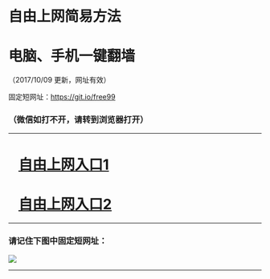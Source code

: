 ﻿# 自由上网简易方法

# 电脑、手机一键翻墙

（2017/10/09 更新，网址有效）

固定短网址：https://git.io/free99

### （微信如打不开，请转到浏览器打开）


***





# &nbsp;&nbsp; <a href="http://ft269239044.fwq-tz-1001.info/fwqtz01.html?t=100900126079 " target="_blank">自由上网入口1</a>
# &nbsp;&nbsp; <a href="http://ft852531668.fwq-tz-1002.info/fwqtz02.html?t=100900127788 " target="_blank">自由上网入口2</a>
***

### 请记住下图中固定短网址：

<img src="https://s3-us-west-2.amazonaws.com/fwq-1001/yjfq-20170905okok.png" /> 


***

